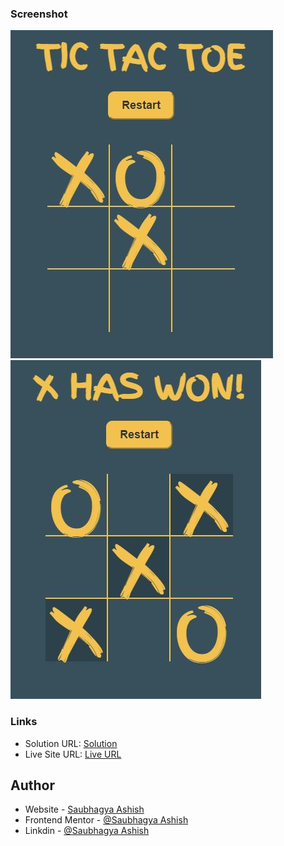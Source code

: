 ### Screenshot

![](./Asset/Capture.JPG)
![](./Asset/Capture2.JPG)


### Links

- Solution URL: [Solution](https://github.com/saubhagyaashish/tic-tac-toe)
- Live Site URL: [Live URL](https://saubhagyaashish.github.io/tictactoe/)



## Author

- Website - [Saubhagya Ashish](https://www.saubhagyaashish.com)
- Frontend Mentor - [@Saubhagya Ashish](https://www.frontendmentor.io/profile/saubhagyaashish)
- Linkdin - [@Saubhagya Ashish](https://www.linkedin.com/in/saubhagya-ashish/)